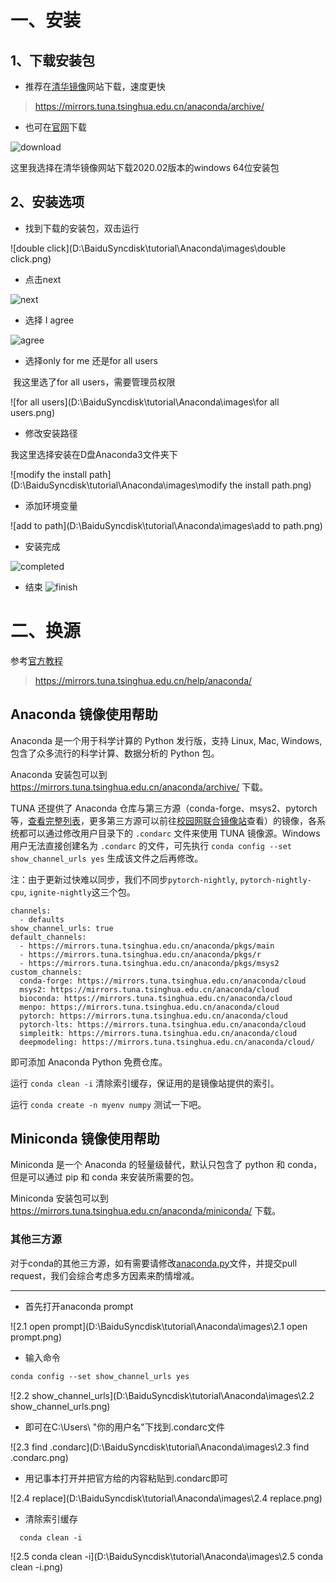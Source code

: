 # 一、安装

## 1、下载安装包

- 推荐在[清华镜像](https://mirrors.tuna.tsinghua.edu.cn/anaconda/archive/)网站下载，速度更快

> https://mirrors.tuna.tsinghua.edu.cn/anaconda/archive/

- 也可在[官网](https://www.anaconda.com/download)下载



![download](D:\BaiduSyncdisk\tutorial\Anaconda\images\download.png)

这里我选择在清华镜像网站下载2020.02版本的windows 64位安装包

## 2、安装选项
- 找到下载的安装包，双击运行

![double click](D:\BaiduSyncdisk\tutorial\Anaconda\images\double click.png)

- 点击next

![next](D:\BaiduSyncdisk\tutorial\Anaconda\images\next.png)

- 选择 I agree

![agree](D:\BaiduSyncdisk\tutorial\Anaconda\images\agree.png)

- 选择only for me 还是for all users

​	我这里选了for all users，需要管理员权限

![for all users](D:\BaiduSyncdisk\tutorial\Anaconda\images\for all users.png)

- 修改安装路径

我这里选择安装在D盘Anaconda3文件夹下

![modify the install path](D:\BaiduSyncdisk\tutorial\Anaconda\images\modify the install path.png)

- 添加环境变量

![add to path](D:\BaiduSyncdisk\tutorial\Anaconda\images\add to path.png)

- 安装完成

![completed](D:\BaiduSyncdisk\tutorial\Anaconda\images\completed.png)

- 结束
![finish](D:\BaiduSyncdisk\tutorial\Anaconda\images\finish.png)

# 二、换源

参考[官方教程](https://mirrors.tuna.tsinghua.edu.cn/help/anaconda/)

> https://mirrors.tuna.tsinghua.edu.cn/help/anaconda/

## Anaconda 镜像使用帮助

Anaconda 是一个用于科学计算的 Python 发行版，支持 Linux, Mac, Windows, 包含了众多流行的科学计算、数据分析的 Python 包。

Anaconda 安装包可以到 https://mirrors.tuna.tsinghua.edu.cn/anaconda/archive/ 下载。

TUNA 还提供了 Anaconda 仓库与第三方源（conda-forge、msys2、pytorch等，[查看完整列表](https://mirrors.tuna.tsinghua.edu.cn/anaconda/cloud/)，更多第三方源可以前往[校园网联合镜像站](https://mirrors.cernet.edu.cn/list/anaconda)查看）的镜像，各系统都可以通过修改用户目录下的 `.condarc` 文件来使用 TUNA 镜像源。Windows 用户无法直接创建名为 `.condarc` 的文件，可先执行 `conda config --set show_channel_urls yes` 生成该文件之后再修改。

注：由于更新过快难以同步，我们不同步`pytorch-nightly`, `pytorch-nightly-cpu`, `ignite-nightly`这三个包。

```
channels:
  - defaults
show_channel_urls: true
default_channels:
  - https://mirrors.tuna.tsinghua.edu.cn/anaconda/pkgs/main
  - https://mirrors.tuna.tsinghua.edu.cn/anaconda/pkgs/r
  - https://mirrors.tuna.tsinghua.edu.cn/anaconda/pkgs/msys2
custom_channels:
  conda-forge: https://mirrors.tuna.tsinghua.edu.cn/anaconda/cloud
  msys2: https://mirrors.tuna.tsinghua.edu.cn/anaconda/cloud
  bioconda: https://mirrors.tuna.tsinghua.edu.cn/anaconda/cloud
  menpo: https://mirrors.tuna.tsinghua.edu.cn/anaconda/cloud
  pytorch: https://mirrors.tuna.tsinghua.edu.cn/anaconda/cloud
  pytorch-lts: https://mirrors.tuna.tsinghua.edu.cn/anaconda/cloud
  simpleitk: https://mirrors.tuna.tsinghua.edu.cn/anaconda/cloud
  deepmodeling: https://mirrors.tuna.tsinghua.edu.cn/anaconda/cloud/
```

即可添加 Anaconda Python 免费仓库。

运行 `conda clean -i` 清除索引缓存，保证用的是镜像站提供的索引。

运行 `conda create -n myenv numpy` 测试一下吧。

## Miniconda 镜像使用帮助

Miniconda 是一个 Anaconda 的轻量级替代，默认只包含了 python 和 conda，但是可以通过 pip 和 conda 来安装所需要的包。

Miniconda 安装包可以到 https://mirrors.tuna.tsinghua.edu.cn/anaconda/miniconda/ 下载。

### 其他三方源

对于conda的其他三方源，如有需要请修改[anaconda.py](https://github.com/tuna/tunasync-scripts/blob/master/anaconda.py)文件，并提交pull request，我们会综合考虑多方因素来酌情增减。

---

- 首先打开anaconda prompt

![2.1 open prompt](D:\BaiduSyncdisk\tutorial\Anaconda\images\2.1 open prompt.png)

- 输入命令

```perl
conda config --set show_channel_urls yes
```

![2.2 show_channel_urls](D:\BaiduSyncdisk\tutorial\Anaconda\images\2.2 show_channel_urls.png)

- 即可在C:\Users\ "你的用户名"下找到.condarc文件

![2.3 find .condarc](D:\BaiduSyncdisk\tutorial\Anaconda\images\2.3 find .condarc.png)

- 用记事本打开并把官方给的内容粘贴到.condarc即可

![2.4 replace](D:\BaiduSyncdisk\tutorial\Anaconda\images\2.4 replace.png)

- 清除索引缓存


```
  conda clean -i
```

  ![2.5 conda clean -i](D:\BaiduSyncdisk\tutorial\Anaconda\images\2.5 conda clean -i.png)
